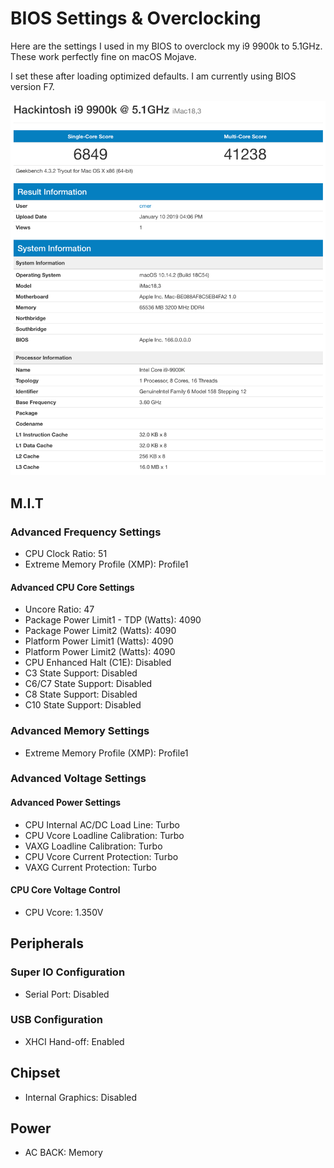 # BIOS Settings & Overclocking

Here are the settings I used in my BIOS to overclock my i9 9900k to 5.1GHz. These work perfectly fine on macOS Mojave.

I set these after loading optimized defaults. I am currently using BIOS version F7.

![Geekbench](images/geekbench.png)

## M.I.T

### Advanced Frequency Settings

* CPU Clock Ratio: 51
* Extreme Memory Profile (XMP): Profile1

#### Advanced CPU Core Settings
* Uncore Ratio: 47
* Package Power Limit1 - TDP (Watts): 4090
* Package Power Limit2 (Watts): 4090
* Platform Power Limit1 (Watts): 4090
* Platform Power Limit2 (Watts): 4090
* CPU Enhanced Halt (C1E): Disabled
* C3 State Support: Disabled
* C6/C7 State Support: Disabled
* C8 State Support: Disabled
* C10 State Support: Disabled

### Advanced Memory Settings
  * Extreme Memory Profile (XMP): Profile1

### Advanced Voltage Settings

#### Advanced Power Settings
* CPU Internal AC/DC Load Line: Turbo
* CPU Vcore Loadline Calibration: Turbo
* VAXG Loadline Calibration: Turbo
* CPU Vcore Current Protection: Turbo
* VAXG Current Protection: Turbo

#### CPU Core Voltage Control
* CPU Vcore: 1.350V


## Peripherals

### Super IO Configuration

* Serial Port: Disabled

### USB Configuration

* XHCI Hand-off: Enabled

## Chipset

* Internal Graphics: Disabled

## Power

* AC BACK: Memory
